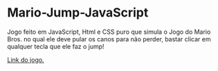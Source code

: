 # Mario-Jump-JavaScript

Jogo feito em JavaScript, Html e CSS puro que simula o Jogo do Mario Bros. no qual ele deve pular os canos para não perder, bastar clicar em qualquer tecla que ele faz o jump!

[Link do jogo.](https://estevaosilva7.github.io/Mario-Jump-JavaScript/)

